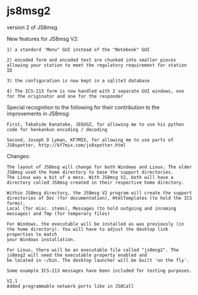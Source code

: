 # js8msg2
version 2 of JS8msg

New features for JS8msg V2:

    1) a standard 'Menu" GUI instead of the "Notebook" GUI

    2) encoded form and encoded text are chunked into smaller pieces allowing your station to meet the regulatory requirement for station ID

    3) the configuration is now kept in a sqlite3 database

    4) The ICS-213 form is now handled with 2 separate GUI windows, one for the originator and one for the responder


Special recognition to the following for their contribution to the improvements in JS8msg:

    First, Takahide Kanatake, JE6VGZ, for allowing me to use his python code for henkankun encoding / decoding

    Second, Joseph D Lyman, KF7MIX, for allowing me to use parts of JS8spotter, http://kf7mix.com/js8spotter.html


Changes:

    The layout of JS8msg will change for both Windows and Linux. The older JS8msg used the home directory to base the support directories. 
    The Linux was a bit of a mess. With JS8msg V2, both will have a directory called JS8msg created in their respective home directory.

    Within JS8msg directory, the JS8msg V2 program will create the support directories of Doc (for documentation), HtmlTemplates (to hold the ICS forms),
    Local (for misc. items), Messages (to hold outgoing and incoming messages) and Tmp (for temporary files)

    For Windows, the executable will be installed as was previously (in the home directory). You will have to adjust the desktop link properties to match
    your Windows installation.

    For Linux, there will be an executable file called "js8msg2". The js8msg2 will need the executable property enabled and 
    be located in ~/bin. The desktop launcher will be built 'on the fly'.

    Some example ICS-213 messages have been included for testing purposes.

    V2.1
    Added programmable network ports like in JS8Call

